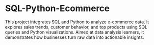 # SQL-Python-Ecommerce
This project integrates SQL and Python to analyze e-commerce data. It explores sales trends, customer behavior, and top products using SQL queries and Python visualizations. Aimed at data analysis learners, it demonstrates how businesses turn raw data into actionable insights.

